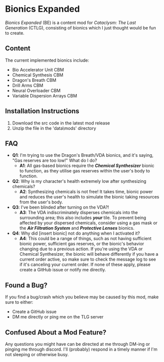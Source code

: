 # Bionics Expanded
*Bionics Expanded* (BE) is a content mod for *Cataclysm: The Last Generation* (CTLG), consisting of bionics which I just thought would be fun to create. 

## Content
The current implemented bionics include:
- Bio Accelerator Unit CBM
- Chemical Synthesis CBM
- Dragon's Breath CBM
- Drill Arms CBM
- Neural Overloader CBM
- Variable Dispersion Arrays CBM

## Installation Instructions
1. Download the src code in the latest mod release
2. Unzip the file in the 'data\mods' directory

## FAQ
- **Q1**: I'm trying to use the Dragon's Breath/VDA bionics, and it's saying, "Gas reserves are too low!" What do I do?
    - **A1**: All gas-based bionics require the ***Chemical Synthesizer*** bionic to function, as they utilise gas reserves within the user's body to function.
- **Q2**: Why is my character's health extremely low after synthesizing chemicals?
    - **A2**: Synthesizing chemicals is not free! It takes time, bionic power and reduces the user's health to simulate the bionic taking resources from the user's body.
- **Q3**: I've been blinded after turning on the VDA?!
    - **A3**: The VDA indiscriminately disperses chemicals into the surrounding area; this also includes ***your*** tile. To prevent being affected by your dispersed chemicals, consider using a gas mask or the ***Air Filtration System*** and ***Protective Lenses*** bionics.
- **Q4**: Why did [insert bionic] not do anything when I activated it?
    - **A4**: This could be a range of things, such as not having sufficient bionic power, sufficient gas reserves, or the bionic's behavior changing due to a previous action. If you're using the VDA or Chemical Synthesizer, the bionic will behave differently if you have a current order active, so make sure to check the message log to see if it's canceling your current order. If none of these apply, please create a GitHub issue or notify me directly.

## Found a Bug?
If you find a bug/crash which you believe may be caused by this mod, make sure to either:
- Create a GitHub issue
- DM me directly or ping me on the TLG server

## Confused About a Mod Feature?
Any questions you might have can be directed at me through DM-ing or pinging me through discord. I'll (probably) respond in a timely manner if I'm not sleeping or otherwise busy.
